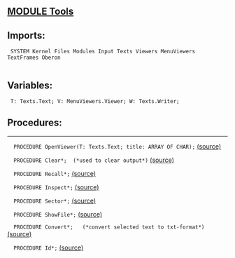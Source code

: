 
## [MODULE Tools](https://github.com/io-core/System/blob/main/Tools.Mod)

  ## Imports:
` SYSTEM Kernel Files Modules Input Texts Viewers MenuViewers TextFrames Oberon`

```
```
## Variables:
```
 T: Texts.Text; V: MenuViewers.Viewer; W: Texts.Writer;

```
## Procedures:
---

`  PROCEDURE OpenViewer(T: Texts.Text; title: ARRAY OF CHAR);` [(source)](https://github.com/io-orig/System/blob/main/Tools.Mod#L5)


`  PROCEDURE Clear*;  (*used to clear output*)` [(source)](https://github.com/io-orig/System/blob/main/Tools.Mod#L14)


`  PROCEDURE Recall*;` [(source)](https://github.com/io-orig/System/blob/main/Tools.Mod#L19)


`  PROCEDURE Inspect*;` [(source)](https://github.com/io-orig/System/blob/main/Tools.Mod#L27)


`  PROCEDURE Sector*;` [(source)](https://github.com/io-orig/System/blob/main/Tools.Mod#L42)


`  PROCEDURE ShowFile*;` [(source)](https://github.com/io-orig/System/blob/main/Tools.Mod#L59)


`  PROCEDURE Convert*;   (*convert selected text to txt-format*)` [(source)](https://github.com/io-orig/System/blob/main/Tools.Mod#L79)


`  PROCEDURE Id*;` [(source)](https://github.com/io-orig/System/blob/main/Tools.Mod#L103)

